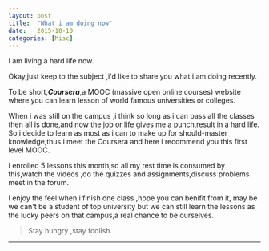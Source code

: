 ```yaml
---
layout: post
title:  "What i am doing now"
date:   2015-10-10 
categories: [Misc]
---
```

I am living a hard life now.

Okay,just keep to the subject ,i'd like to share you what i am doing recently.

To be short,___Coursera___,a MOOC (massive open online courses) website where you can  learn lesson of world famous universities or colleges.

When i was still on the campus ,i think so long as i can pass all the classes then all is done,and now the job or life gives me a punch,result in a hard life. So i decide to learn as most as i can to make up for should-master knowledge,thus i meet the Coursera and here i recommend you this first level MOOC.

I enrolled 5 lessons this month,so all my rest time is consumed by this,watch the videos ,do the quizzes and assignments,discuss problems meet in the forum.

I enjoy the feel when i finish one class ,hope you can benifit from it, may be we can't be a student of top university but we can still learn the lessons as the lucky peers on that campus,a real chance to be ourselves.

>Stay hungry ,stay foolish.
---









 



